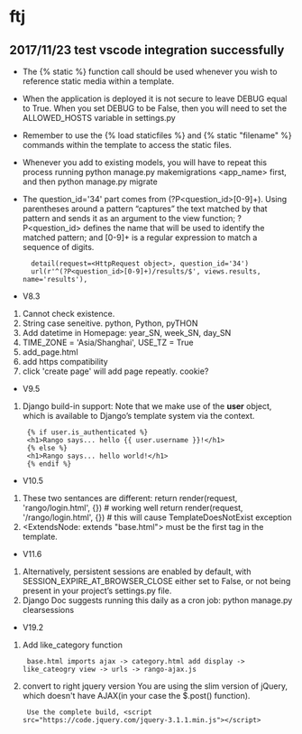 # ftj

## 2017/11/23 test vscode integration successfully

- The {% static %} function call should be used whenever you wish to reference static media within a template.

- When the application is deployed it is not secure to leave DEBUG equal to True. When you set DEBUG to be False, then you will need to set the ALLOWED_HOSTS variable in settings.py

- Remember to use the {% load staticfiles %} and {% static "filename" %} commands within the template to access the static files.

- Whenever you add to existing models, you will have to repeat this process running python manage.py makemigrations <app_name> first, and then python manage.py migrate

- The question_id='34' part comes from (?P<question_id>[0-9]+). Using parentheses around a pattern “captures” the text matched by that pattern and sends it as an argument to the view function; ?P<question_id> defines the name that will be used to identify the matched pattern; and [0-9]+ is a regular expression to match a sequence of digits.

        detail(request=<HttpRequest object>, question_id='34')
        url(r'^(?P<question_id>[0-9]+)/results/$', views.results, name='results'),

- V8.3
1. Cannot check existence.
2. String case seneitive. python, Python, pyTHON
3. Add datetime in Homepage: year_SN, week_SN, day_SN
4. TIME_ZONE = 'Asia/Shanghai', USE_TZ = True
5. add_page.html
6. add https compatibility
7. click 'create page' will add page repeatly. cookie?

- V9.5
1. Django build-in support: Note that we make use of the **user** object, which is available to Django’s template system via the context.

        {% if user.is_authenticated %}
        <h1>Rango says... hello {{ user.username }}!</h1>
        {% else %}
        <h1>Rango says... hello world!</h1>
        {% endif %}

- V10.5
1. These two sentances are different:
        return render(request, 'rango/login.html', {}) # working well
        return render(request, '/rango/login.html', {}) # this will cause TemplateDoesNotExist exception
2. <ExtendsNode: extends "base.html"> must be the first tag in the template.

- V11.6
1. Alternatively, persistent sessions are enabled by default, with SESSION_EXPIRE_AT_BROWSER_CLOSE either set to False, or not being present in your project’s settings.py file.
2. Django Doc suggests running this daily as a cron job:
        python manage.py clearsessions

- V19.2
1. Add like_category function

        base.html imports ajax -> category.html add display -> like_cateogry view -> urls -> rango-ajax.js

2. convert to right jquery version
        You are using the slim version of jQuery, which doesn't have AJAX(in your case the $.post() function).

        Use the complete build, <script src="https://code.jquery.com/jquery-3.1.1.min.js"></script>